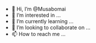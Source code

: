 - 👋 Hi, I’m @Musabomai
- 👀 I’m interested in ...
- 🌱 I’m currently learning ...
- 💞️ I’m looking to collaborate on ...
- 📫 How to reach me ...

<!---
Musabomai/Musabomai is a ✨ special ✨ repository because its `README.md` (this file) appears on your GitHub profile.
You can click the Preview link to take a look at your changes.
--->
